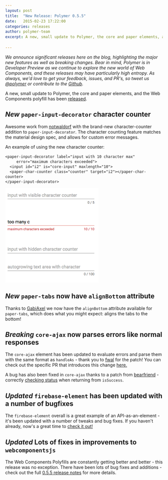 ```yaml
---
layout: post
title:  "New Release: Polymer 0.5.5"
date:   2015-02-23 17:22:00
categories: releases
author: polymer-team
excerpt: A new, small update to Polymer, the core and paper elements, and Web Components polyfill has been released.

---
```


_We announce significant releases here on the blog, highlighting the major new features as well as breaking changes. Bear in mind, Polymer is in Developer Preview as we continue to explore the new world of Web Components, and these releases may have particularly high entropy. As always, we'd love to get your feedback, issues, and PR's, so tweet us [@polymer](https://twitter.com/polymer) or contribute to the [Github](https://github.com/Polymer)._

A new, small update to Polymer, the core and paper elements, and the Web Components polyfill has been [released](https://github.com/polymer/polymer/releases).

## _New_ `paper-input-decorator` character counter

Awesome work from [notwaldorf](https://github.com/notwaldorf) with the brand-new character-counter addition to `paper-input-decorator`. The character counting feature matches the material design spec, and allows for custom error messages.

An example of using the new character counter:

    <paper-input-decorator label="input with 10 character max"
         error="maximum characters exceeded">
      <input id="i2" is="core-input" maxlength="10">
      <paper-char-counter class="counter" target="i2"></paper-char-counter>
    </paper-input-decorator>
    
<img src="/images/releases/paper-input-char-counter.png" style="height: 300px; width: auto; margin-left: auto; margin-right: auto;" alt="paper input decorator image">

## _New_ `paper-tabs` now have `alignBottom` attribute

Thanks to [GabiAxel](https://github.com/GabiAxel) we now have the `alignBottom` attribute available for `paper-tabs`, which does what you might expect: aligns the tabs to the bottom!

## _Breaking_ `core-ajax` now parses errors like normal responses

The `core-ajax` element has been updated to evaluate errors and parse them with the same format as `handleAs` - thank you to [fwal](https://github.com/fwal) for the patch! You can check out the specific PR that introduces this change [here.]((https://github.com/Polymer/core-ajax/pull/63))

A bug has also been fixed in `core-ajax` thanks to a patch from [bearfriend](https://github.com/bearfriend) - correctly [checking status](https://github.com/Polymer/core-ajax/commit/367df82) when returning from `isSuccess`.

## _Updated_ `firebase-element` has been updated with a number of bugfixes

The `firebase-element` overall is a great example of an API-as-an-element - it's been updated with a number of tweaks and bug fixes.  If you haven't already, now's a great time to [check it out!](https://github.com/polymer/firebase-element/)

## _Updated_ Lots of fixes in improvements to `webcomponentsjs`

The Web Components Polyfills are constantly getting better and better - this release was no exception. There have been lots of bug fixes and additions - check out the full [0.5.5 release notes](https://github.com/polymer/polymer/releases) for more details.
